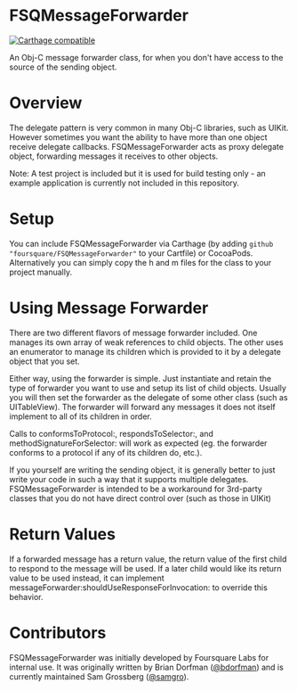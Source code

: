 FSQMessageForwarder
===============

[![Carthage compatible](https://img.shields.io/badge/Carthage-compatible-4BC51D.svg?style=flat)](https://github.com/Carthage/Carthage)

An Obj-C message forwarder class, for when you don't have access to the source of the sending object.

Overview
========

The delegate pattern is very common in many Obj-C libraries, such as UIKit. However sometimes you want the ability to have more than one object receive delegate callbacks. FSQMessageForwarder acts as proxy delegate object, forwarding messages it receives to other objects.

Note: A test project is included but it is used for build testing only - an example application is currently not included in this repository.

Setup
=====

You can include FSQMessageForwarder via Carthage (by adding `github "foursquare/FSQMessageForwarder"` to your Cartfile) or CocoaPods. Alternatively you can simply copy the h and m files for the class to your project manually.

Using Message Forwarder
=======================

There are two different flavors of message forwarder included. One manages its own array of weak references to child objects. The other uses an enumerator to manage its children which is provided to it by a delegate object that you set. 

Either way, using the forwarder is simple. Just instantiate and retain the type of forwarder you want to use and setup its list of child objects. Usually you will then set the forwarder as the delegate of some other class (such as UITableView). The forwarder will forward any messages it does not itself implement to all of its children in order.

Calls to conformsToProtocol:, respondsToSelector:, and methodSignatureForSelector: will work as expected (eg. the forwarder conforms to a protocol if any of its children do, etc.).

If you yourself are writing the sending object, it is generally better to just write your code in such a way that it supports multiple delegates. FSQMessageForwarder is intended to be a workaround for 3rd-party classes that you do not have direct control over (such as those in UIKit)

Return Values
=============

If a forwarded message has a return value, the return value of the first child to respond to the message will be used. If a later child would like its return value to be used instead, it can implement messageForwarder:shouldUseResponseForInvocation: to override this behavior.

Contributors
============

FSQMessageForwarder was initially developed by Foursquare Labs for internal use. It was originally written by Brian Dorfman ([@bdorfman](https://twitter.com/bdorfman)) and is currently maintained Sam Grossberg ([@samgro](https://github.com/samgro)).
